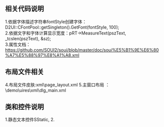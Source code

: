 ## 相关代码说明

1.依据字体描述字符串fontStyle创建字体：D2UI::CFontPool::getSingleton().GetFont(fontStyle, 100);  
2.依据文字和字体计算显示宽度：pRT->MeasureText(pszText, _tcslen(pszText), &sz);  
3.属性文档：https://github.com/SOUI2/soui/blob/master/doc/soui%E5%B1%9E%E6%80%A7%E5%88%97%E8%A1%A8.xml  

## 布局文件相关 
4.布局文件皮肤:xml\page_layout.xml 
5.主窗口布局 ：\demo\uires\xml\dlg_main.xml

## 类和控件说明
1.静态文本控件SStatic, <text>	
2.